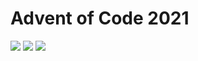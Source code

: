 # Advent of Code 2021
![](https://img.shields.io/badge/day%20📅-23-blue)
![](https://img.shields.io/badge/stars%20⭐-30-yellow)
![](https://img.shields.io/badge/days%20completed-15-red)

